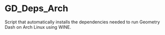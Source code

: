 # GD_Deps_Arch
Script that automatically installs the dependencies needed to run Geometry Dash on Arch Linux using WINE.
